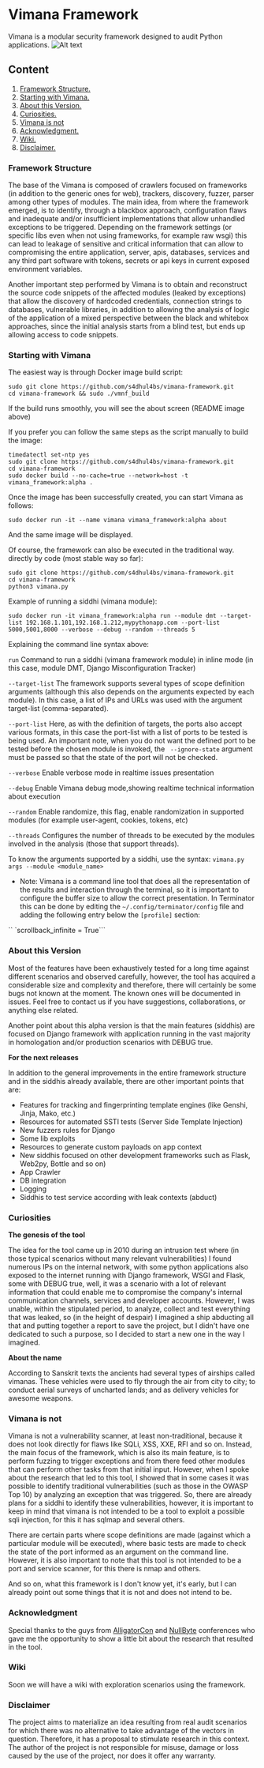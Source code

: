 # Vimana Framework
Vimana is a modular security framework designed to audit Python applications.
![Alt text](imgs/s0v6.png?raw=true "VIMANAFRAMEWORK")

## Content
1. [ Framework Structure. ](#struct)
2. [ Starting with Vimana. ](#starting)
3. [ About this Version. ](#about)
4. [ Curiosities. ](#curio)
5. [ Vimana is not](#vin)
6. [ Acknowledgment. ](#ack)
7. [ Wiki. ](#wiki)
8. [ Disclaimer. ](#disc)


<a name="struct"></a>
### Framework Structure

The base of the Vimana is composed of crawlers focused on frameworks (in addition to the generic ones for web), trackers, discovery, fuzzer, parser among other types of modules. The main idea, from where the framework emerged, is to identify, through a blackbox approach, configuration flaws and inadequate and/or insufficient implementations that allow unhandled exceptions to be triggered. Depending on the framework settings (or specific libs even when not using frameworks, for example raw wsgi) this can lead to leakage of sensitive and critical information that can allow to compromising the entire application, server, apis, databases, services and any third part software with tokens, secrets or api keys in current exposed environment variables.

Another important step performed by Vimana is to obtain and reconstruct the source code snippets of the affected modules (leaked by exceptions) that allow the discovery of hardcoded credentials, connection strings to databases, vulnerable libraries, in addition to allowing the analysis of logic of the application of a mixed perspective between the black and whitebox approaches, since the initial analysis starts from a blind test, but ends up allowing access to code snippets.


<a name="starting"></a>
### Starting with Vimana

The easiest way is through Docker image build script:
```
sudo git clone https://github.com/s4dhul4bs/vimana-framework.git
cd vimana-framework && sudo ./vmnf_build
```
If the build runs smoothly, you will see the about screen (README image above)

If you prefer you can follow the same steps as the script manually to build the image:
```
timedatectl set-ntp yes
sudo git clone https://github.com/s4dhul4bs/vimana-framework.git
cd vimana-framework
sudo docker build --no-cache=true --network=host -t vimana_framework:alpha .
```
Once the image has been successfully created, you can start Vimana as follows:

```sudo docker run -it --name vimana vimana_framework:alpha about```

And the same image will be displayed.

Of course, the framework can also be executed in the traditional way. directly by code (most stable way so far):
```
sudo git clone https://github.com/s4dhul4bs/vimana-framework.git
cd vimana-framework
python3 vimana.py 
```

Example of running a siddhi (vimana module): 

```sudo docker run -it vimana_framework:alpha run --module dmt --target-list 192.168.1.101,192.168.1.212,mypythonapp.com --port-list 5000,5001,8000 --verbose --debug --random --threads 5```


Explaining the command line syntax above:

```run```         Command to run a siddhi (vimana framework module) in inline mode (in this case, module DMT, Django Misconfiguration Tracker)

```--target-list``` The framework supports several types of scope definition arguments (although this also depends on the arguments expected by each module). In this case, a list of IPs and URLs was used with the argument target-list (comma-separated).

```--port-list``` Here, as with the definition of targets, the ports also accept various formats, in this case the port-list with a list of ports to be tested is being used. An important note, when you do not want the defined port to be tested before the chosen module is invoked, the `` --ignore-state`` argument must be passed so that the state of the port will not be checked.

```--verbose```   Enable verbose mode in realtime issues presentation

```--debug```     Enable Vimana debug mode,showing realtime technical information about execution 

```--random```    Enable randomize, this flag, enable randomization in supported modules (for example user-agent, cookies, tokens, etc) 

```--threads```   Configures the number of threads to be executed by the modules involved in the analysis (those that support threads). 

To know the arguments supported by a siddhi, use the syntax: ```vimana.py args --module <module_name>```

* Note: Vimana is a command line tool that does all the representation of the results and interaction through the terminal, so it is important to configure the buffer size to allow the correct presentation. In Terminator this can be done by editing the ```~/.config/terminator/config``` file and adding the following entry below the ```[profile]``` section:

`` `scrollback_infinite = True```

<a name="about"></a>
### About this Version

Most of the features have been exhaustively tested for a long time against different scenarios and observed carefully, however, the tool has acquired a considerable size and complexity and therefore, there will certainly be some bugs not known at the moment. The known ones will be documented in issues. Feel free to contact us if you have suggestions, collaborations, or anything else related.

Another point about this alpha version is that the main features (siddhis) are focused on Django framework with application running in the vast majority in homologation and/or production scenarios with DEBUG true. 

**For the next releases**

In addition to the general improvements in the entire framework structure and in the siddhis already available, there are other important points that are:

* Features for tracking and fingerprinting template engines (like Genshi, Jinja, Mako, etc.)  
* Resources for automated SSTI tests (Server Side Template Injection)
* New fuzzers rules for Django 
* Some lib exploits
* Resources to generate custom payloads on app context
* New siddhis focused on other development frameworks such as Flask, Web2py, Bottle and so on)
* App Crawler
* DB integration
* Logging
* Siddhis to test service according with leak contexts (abduct)


<a name="curio"></a>
### Curiosities

**The genesis of the tool**

The idea for the tool came up in 2010 during an intrusion test where (in those typical scenarios without many relevant vulnerabilities) I found numerous IPs on the internal network, with some python applications also exposed to the internet running with Django framework, WSGI and Flask, some with DEBUG true, well, it was a scenario with a lot of relevant information that could enable me to compromise the company's internal communication channels, services and developer accounts. However, I was unable, within the stipulated period, to analyze, collect and test everything that was leaked, so (in the height of despair) I imagined a ship abducting all that and putting together a report to save the project, but I didn't have one dedicated to such a purpose, so I decided to start a new one in the way I imagined.

**About the name**

According to Sanskrit texts the ancients had several types of airships called vimanas. These vehicles were used to fly through the air from city to city; to conduct aerial surveys of uncharted lands; and as delivery vehicles for awesome weapons.

<a name="vin"></a>
### Vimana is not

Vimana is not a vulnerability scanner, at least non-traditional, because it does not look directly for flaws like SQLi, XSS, XXE, RFI and so on. Instead, the main focus of the framework, which is also its main feature, is to perform fuzzing to trigger exceptions and from there feed other modules that can perform other tasks from that initial input. However, when I spoke about the research that led to this tool, I showed that in some cases it was possible to identify traditional vulnerabilities (such as those in the OWASP Top 10) by analyzing an exception that was triggered. So, there are already plans for a siddhi to identify these vulnerabilities, however, it is important to keep in mind that vimana is not intended to be a tool to exploit a possible sqli injection, for this it has sqlmap and several others.

There are certain parts where scope definitions are made (against which a particular module will be executed), where basic tests are made to check the state of the port informed as an argument on the command line. However, it is also important to note that this tool is not intended to be a port and service scanner, for this there is nmap and others.

And so on, what this framework is I don't know yet, it's early, but I can already point out some things that it is not and does not intend to be.

<a name="ack"></a>
### Acknowledgment

Special thanks to the guys from [AlligatorCon](https://alligatorcon.com) and [NullByte](https://nullbyte-con.org) conferences who gave me the opportunity to show a little bit about the research that resulted in the tool.


<a name="wiki"></a>
### Wiki
Soon we will have a wiki with exploration scenarios using the framework.

<a name="disc"></a>
### Disclaimer
The project aims to materialize an idea resulting from real audit scenarios for which there was no alternative to take advantage of the vectors in question. Therefore, it has a proposal to stimulate research in this context. The author of the project is not responsible for misuse, damage or loss caused by the use of the project, nor does it offer any warranty.
